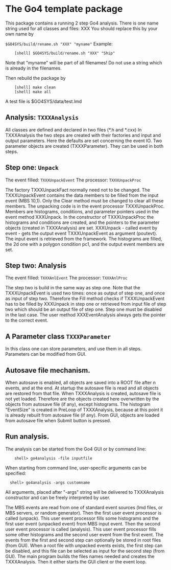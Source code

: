 # The Go4 template package

This package contains a running 2 step Go4 analysis.
There is one name string used for all classes and files: XXX
You should replace this by your own name by

`$GO4SYS/build/rename.sh "XXX" "myname"`
Example:

```
    [shell] $GO4SYS/build/rename.sh "XXX" "Ship"
```

Note that "myname" will be part of all filenames! Do not use
a string which is already in the filenames.

Then rebuild the package by

```
    [shell] make clean
    [shell] make all
```

A test file is $GO4SYS/data/test.lmd


## Analysis:  `TXXXAnalysis`

All classes are defined and declared in two files (*.h and *.cxx)
In TXXXAnalysis the two steps are created with their factories and input and output
parameters. Here the defaults are set concerning the event IO.
Two parameter objects are created (TXXXParameter). They can be used in both steps.

## Step one: `Unpack`

The event filled: `TXXXUnpackEvent`
The processor:    `TXXXUnpackProc`

The factory TXXXUnpackFact normally need not to be changed. The TXXXUnpackEvent
contains the data members to be filled from the input event (MBS 10,1).
Only the Clear method must be changed to clear all these members.
The unpacking code is in the event processor TXXXUnpackProc. Members are
histograms, conditions, and parameter pointers used in the event method
XXXUnpack. In the constructor of TXXXUnpackProc the histograms and
conditions are created, and the pointers to the parameter objects (created in
TXXXAnalysis) are set. XXXUnpack - called event by event - gets the output
event TXXXUnpackEvent as argument (poutevt).
The input event is retrieved from the framework. The histograms are filled,
the 2d one with a polygon condition pc1, and the output event members are set.

## Step two: Analysis

The event filled: `TXXXAnlEvent`
The processor:    `TXXXAnlProc`

The step two is build in the same way as step one.
Note that the TXXXUnpackEvent is used two times: once as output of step one,
and once as input of step two.
Therefore the Fill method checks if TXXXUnpackEvent has to be filled by XXXUnpack
in step one or retrieved from input file of step two which should be an output file of step one.
Step one must be disabled in the last case.
The user method XXXEventAnalysis always gets the pointer to the correct event.

## A Parameter class `TXXXParameter`
In this class one can store parameters, and use them in all steps.
Parameters can be modified from GUI.

## Autosave file mechanism.
When autosave is enabled, all objects are saved into a ROOT file
after n events, and at the end. At startup the autosave file is read and all objects are restored
from that file.
When TXXXAnalysis is created, autosave file is not yet loaded. Therefore are the
objects created here overwritten by the objects from autosave file (if any), except histograms.
The histogram "EventSize" is created in PreLoop of TXXXAnalysis, because at this point
it is already rebuilt from autosave file (if any).
From GUI, objects are loaded from autosave file when Submit button is pressed.


## Run analysis.
The analysis can be started from the Go4 GUI or by command line:
```
    shell> go4analysis -file inputfile
```

When starting from command line, user-specific arguments can be specified:
```
  shell> go4analysis -args customname
```
All arguments, placed after "-args" string will be delivered to TXXXAnalysis
constructor and can be freely interpreted by user.

The MBS events are read from one of standard event sources (lmd files,
or MBS servers, or random generator). Then the first user event processor is
called (unpack). This user event processor fills some histograms
and the first user event (unpacked event) from MBS input event.
Then the second user event processor is called (analysis).
This user event processor fills some other histograms and the second
user event from the first event. The events from
the first and second step can optionally be stored in root files (from GUI).
When a root file with unpacked events exists, the first step can be disabled,
and this file can be selected as input for the second step (from GUI).
The main program builds the files names needed and creates the TXXXAnalysis.
Then it either starts the GUI client or the event loop.
